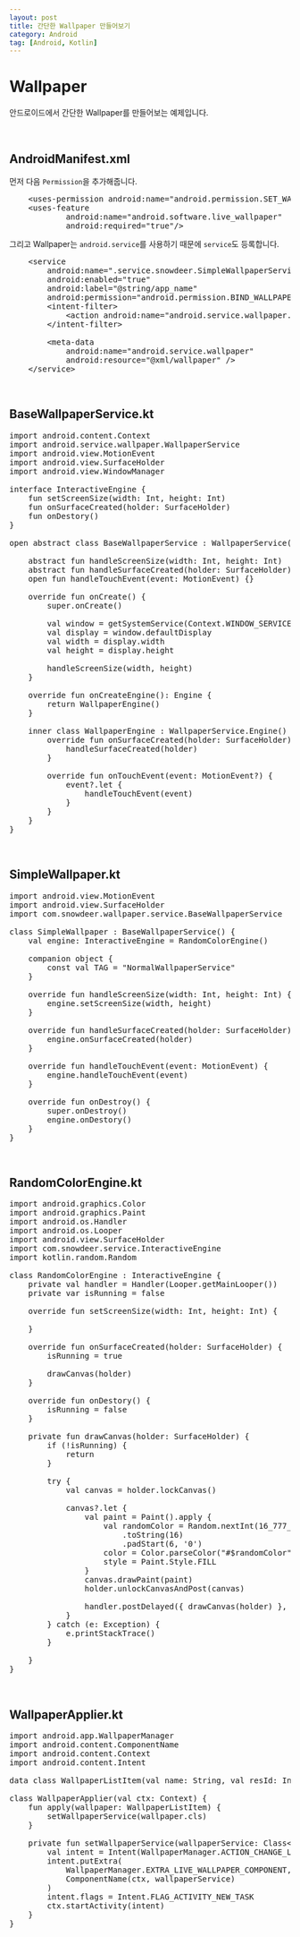 ```yaml
---
layout: post
title: 간단한 Wallpaper 만들어보기
category: Android
tag: [Android, Kotlin]
---
```


# Wallpaper

안드로이드에서 간단한 Wallpaper를 만들어보는 예제입니다.

<br>

## AndroidManifest.xml

먼저 다음 `Permission`을 추가해줍니다.
<pre class="prettyprint">
    &lt;uses-permission android:name="android.permission.SET_WALLPAPER" /&gt;
    &lt;uses-feature
            android:name="android.software.live_wallpaper"
            android:required="true"/&gt;
</pre>

그리고 Wallpaper는 `android.service`를 사용하기 때문에 `service`도 등록합니다.

<pre class="prettyprint">
    &lt;service
        android:name=".service.snowdeer.SimpleWallpaperService"
        android:enabled="true"
        android:label="@string/app_name"
        android:permission="android.permission.BIND_WALLPAPER"&gt;
        &lt;intent-filter&gt;
            &lt;action android:name="android.service.wallpaper.WallpaperService" /&gt;
        &lt;/intent-filter&gt;

        &lt;meta-data
            android:name="android.service.wallpaper"
            android:resource="@xml/wallpaper" /&gt;
    &lt;/service&gt;
</pre>

<br>

## BaseWallpaperService.kt

<pre class="prettyprint">
import android.content.Context
import android.service.wallpaper.WallpaperService
import android.view.MotionEvent
import android.view.SurfaceHolder
import android.view.WindowManager

interface InteractiveEngine {
    fun setScreenSize(width: Int, height: Int)
    fun onSurfaceCreated(holder: SurfaceHolder)
    fun onDestory()
}

open abstract class BaseWallpaperService : WallpaperService() {

    abstract fun handleScreenSize(width: Int, height: Int)
    abstract fun handleSurfaceCreated(holder: SurfaceHolder)
    open fun handleTouchEvent(event: MotionEvent) {}

    override fun onCreate() {
        super.onCreate()

        val window = getSystemService(Context.WINDOW_SERVICE) as WindowManager
        val display = window.defaultDisplay
        val width = display.width
        val height = display.height

        handleScreenSize(width, height)
    }

    override fun onCreateEngine(): Engine {
        return WallpaperEngine()
    }

    inner class WallpaperEngine : WallpaperService.Engine() {
        override fun onSurfaceCreated(holder: SurfaceHolder) {
            handleSurfaceCreated(holder)
        }

        override fun onTouchEvent(event: MotionEvent?) {
            event?.let {
                handleTouchEvent(event)
            }
        }
    }
}
</pre>

<br>

## SimpleWallpaper.kt

<pre class="prettyprint">
import android.view.MotionEvent
import android.view.SurfaceHolder
import com.snowdeer.wallpaper.service.BaseWallpaperService

class SimpleWallpaper : BaseWallpaperService() {
    val engine: InteractiveEngine = RandomColorEngine()
    
    companion object {
        const val TAG = "NormalWallpaperService"
    }

    override fun handleScreenSize(width: Int, height: Int) {
        engine.setScreenSize(width, height)
    }

    override fun handleSurfaceCreated(holder: SurfaceHolder) {
        engine.onSurfaceCreated(holder)
    }

    override fun handleTouchEvent(event: MotionEvent) {
        engine.handleTouchEvent(event)
    }

    override fun onDestroy() {
        super.onDestroy()
        engine.onDestory()
    }
}
</pre>

<br>

## RandomColorEngine.kt

<pre class="prettyprint">
import android.graphics.Color
import android.graphics.Paint
import android.os.Handler
import android.os.Looper
import android.view.SurfaceHolder
import com.snowdeer.service.InteractiveEngine
import kotlin.random.Random

class RandomColorEngine : InteractiveEngine {
    private val handler = Handler(Looper.getMainLooper())
    private var isRunning = false

    override fun setScreenSize(width: Int, height: Int) {

    }

    override fun onSurfaceCreated(holder: SurfaceHolder) {
        isRunning = true

        drawCanvas(holder)
    }

    override fun onDestory() {
        isRunning = false
    }

    private fun drawCanvas(holder: SurfaceHolder) {
        if (!isRunning) {
            return
        }

        try {
            val canvas = holder.lockCanvas()

            canvas?.let {
                val paint = Paint().apply {
                    val randomColor = Random.nextInt(16_777_216)
                        .toString(16)
                        .padStart(6, '0')
                    color = Color.parseColor("#$randomColor")
                    style = Paint.Style.FILL
                }
                canvas.drawPaint(paint)
                holder.unlockCanvasAndPost(canvas)

                handler.postDelayed({ drawCanvas(holder) }, 1000)
            }
        } catch (e: Exception) {
            e.printStackTrace()
        }

    }
}
</pre>

<br>

## WallpaperApplier.kt

<pre class="prettyprint">
import android.app.WallpaperManager
import android.content.ComponentName
import android.content.Context
import android.content.Intent

data class WallpaperListItem(val name: String, val resId: Int, val cls: Class<*>)

class WallpaperApplier(val ctx: Context) {
    fun apply(wallpaper: WallpaperListItem) {
        setWallpaperService(wallpaper.cls)
    }

    private fun setWallpaperService(wallpaperService: Class<*>) {
        val intent = Intent(WallpaperManager.ACTION_CHANGE_LIVE_WALLPAPER)
        intent.putExtra(
            WallpaperManager.EXTRA_LIVE_WALLPAPER_COMPONENT,
            ComponentName(ctx, wallpaperService)
        )
        intent.flags = Intent.FLAG_ACTIVITY_NEW_TASK
        ctx.startActivity(intent)
    }
}
</pre>

